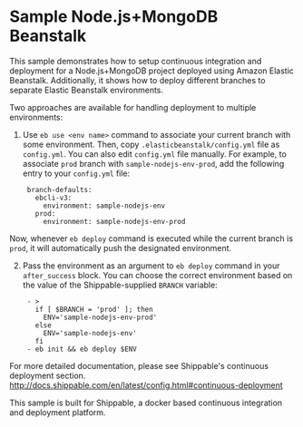 Sample Node.js+MongoDB Beanstalk
================================

This sample demonstrates how to setup continuous integration and deployment for a Node.js+MongoDB project deployed using Amazon Elastic Beanstalk.
Additionally, it shows how to deploy different branches to separate Elastic Beanstalk environments.

Two approaches are available for handling deployment to multiple environments:

1. Use `eb use <env name>` command to associate your current branch with some environment.
Then, copy `.elasticbeanstalk/config.yml` file as `config.yml`.
You can also edit `config.yml` file manually. For example, to associate `prod` branch with `sample-nodejs-env-prod`, add the following
entry to your `config.yml` file:

        branch-defaults:
          ebcli-v3:
            environment: sample-nodejs-env
          prod:
            environment: sample-nodejs-env-prod

  Now, whenever `eb deploy` command is executed while the current branch is `prod`, it will automatically push the designated environment.

2. Pass the environment as an argument to `eb deploy` command in your `after_success` block.
You can choose the correct environment based on the value of the Shippable-supplied `BRANCH` variable:

        - >
          if [ $BRANCH = 'prod' ]; then
            ENV='sample-nodejs-env-prod'
          else
            ENV='sample-nodejs-env'
          fi
        - eb init && eb deploy $ENV

For more detailed documentation, please see Shippable's continuous deployment section. http://docs.shippable.com/en/latest/config.html#continuous-deployment

This sample is built for Shippable, a docker based continuous integration and deployment platform.
